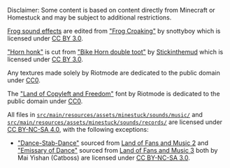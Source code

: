 
Disclaimer: Some content is based on content directly from Minecraft or Homestuck and may be subject to additional restrictions.

[Frog sound effects](src/main/resources/assets/minestuck/sounds/mob/frog/)
are edited from ["Frog Croaking"](https://soundbible.com/1336-Frog-Croaking.html) by snottyboy
which is licensed under [CC BY 3.0](https://creativecommons.org/licenses/by/3.0/).

["Horn honk"](src/main/resources/assets/minestuck/sounds/item/horn_honk.ogg)
is cut from ["Bike Horn double toot"](https://freesound.org/people/Stickinthemud/sounds/27882/) by [Stickinthemud](https://freesound.org/people/Stickinthemud/)
which is licensed under [CC BY 3.0](https://creativecommons.org/licenses/by/3.0/).

Any textures made solely by Riotmode are dedicated to the public domain under [CC0](https://creativecommons.org/publicdomain/zero/1.0/).

The ["Land of Copyleft and Freedom"](src/main/resources/assets/minestuck/font/land_of_copyleft_and_freedom.ttf)
font by Riotmode is dedicated to the public domain under [CC0](https://creativecommons.org/publicdomain/zero/1.0/).

All files in [`src/main/resources/assets/minestuck/sounds/music/`](src/main/resources/assets/minestuck/sounds/music/) and [`src/main/resources/assets/minestuck/sounds/records/`](src/main/resources/assets/minestuck/sounds/records/) are licensed under [CC BY-NC-SA 4.0](https://creativecommons.org/licenses/by-nc-sa/4.0/), with the following exceptions:

- ["Dance-Stab-Dance"](src/main/resources/assets/minestuck/sounds/records/dance_stab_dance.ogg)
sourced from [Land of Fans and Music 2](https://unofficialmspafans.bandcamp.com/track/dance-stab-dance)
and ["Emissary of Dance"](src/main/resources/assets/minestuck/sounds/records/emissary_of_dance.ogg)
sourced from [Land of Fans and Music 3](https://unofficialmspafans.bandcamp.com/track/emissary-of-dance)
both by Mai Yishan (Catboss) are licensed under [CC BY-NC-SA 3.0](https://creativecommons.org/licenses/by-nc-sa/3.0/).
